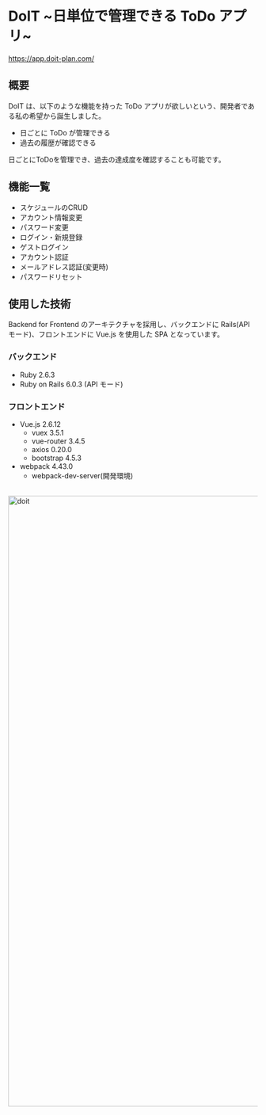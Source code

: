 # DoIT \~日単位で管理できる ToDo アプリ\~

https://app.doit-plan.com/

## 概要

DoIT は、以下のような機能を持った ToDo アプリが欲しいという、開発者である私の希望から誕生しました。

- 日ごとに ToDo が管理できる
- 過去の履歴が確認できる

日ごとにToDoを管理でき、過去の達成度を確認することも可能です。

## 機能一覧

- スケジュールのCRUD
- アカウント情報変更
- パスワード変更
- ログイン・新規登録
- ゲストログイン
- アカウント認証
- メールアドレス認証(変更時)
- パスワードリセット

## 使用した技術

Backend for Frontend のアーキテクチャを採用し、バックエンドに Rails(API モード)、フロントエンドに Vue.js を使用した SPA となっています。

### バックエンド

- Ruby 2.6.3
- Ruby on Rails 6.0.3 (API モード)

### フロントエンド

- Vue.js 2.6.12
  - vuex 3.5.1
  - vue-router 3.4.5
  - axios 0.20.0
  - bootstrap 4.5.3
- webpack 4.43.0
  - webpack-dev-server(開発環境)

<br>

<img width="1234" alt="doit" src="https://github.com/mf-watanabe-tasuku/doit/assets/79836621/c4c95cc4-c9b8-457c-8e0a-e26ebecd262b">
